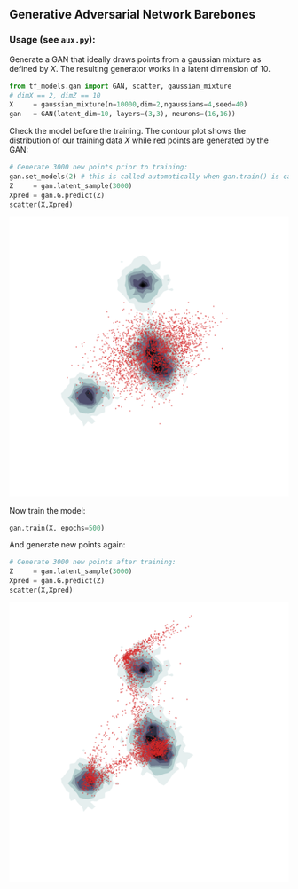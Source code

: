 ## Generative Adversarial Network Barebones

### Usage (see `aux.py`):
Generate a GAN that ideally draws points from a gaussian mixture as defined by _X_.
The resulting generator works in a latent dimension of 10.
``` python
from tf_models.gan import GAN, scatter, gaussian_mixture
# dimX == 2, dimZ == 10
X     = gaussian_mixture(n=10000,dim=2,ngaussians=4,seed=40)
gan   = GAN(latent_dim=10, layers=(3,3), neurons=(16,16))
```

Check the model before the training. The contour plot shows the
distribution of our training data _X_ while red points are
generated by the GAN:
``` python
# Generate 3000 new points prior to training:
gan.set_models(2) # this is called automatically when gan.train() is called, but we set it before training to demonstrate the generator before training
Z     = gan.latent_sample(3000)
Xpred = gan.G.predict(Z)
scatter(X,Xpred)
```
![x0](../doc/gan.X0.png?raw=true)

Now train the model:
``` python
gan.train(X, epochs=500)
```

And generate new points again:
``` python
# Generate 3000 new points after training:
Z     = gan.latent_sample(3000)
Xpred = gan.G.predict(Z)
scatter(X,Xpred)
```
![x1](../doc/gan.Xt.png?raw=true)
